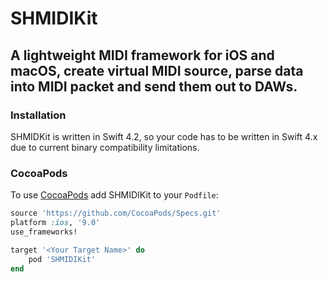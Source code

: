 # SHMIDIKit

## A lightweight MIDI framework for iOS and macOS, create virtual MIDI source, parse data into MIDI packet and send them out to DAWs.

### Installation
SHMIDKit is written in Swift 4.2, so your code has to be written in Swift 4.x due to current binary compatibility limitations.

### CocoaPods
To use [CocoaPods](https://cocoapods.org) add SHMIDIKit to your `Podfile`:

```ruby
source 'https://github.com/CocoaPods/Specs.git'
platform :ios, '9.0'
use_frameworks!

target '<Your Target Name>' do
    pod 'SHMIDIKit'
end
```

